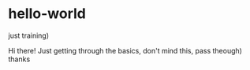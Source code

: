 # hello-world
just training)

Hi there!
Just getting through the basics, don't mind this, pass theough)
thanks
